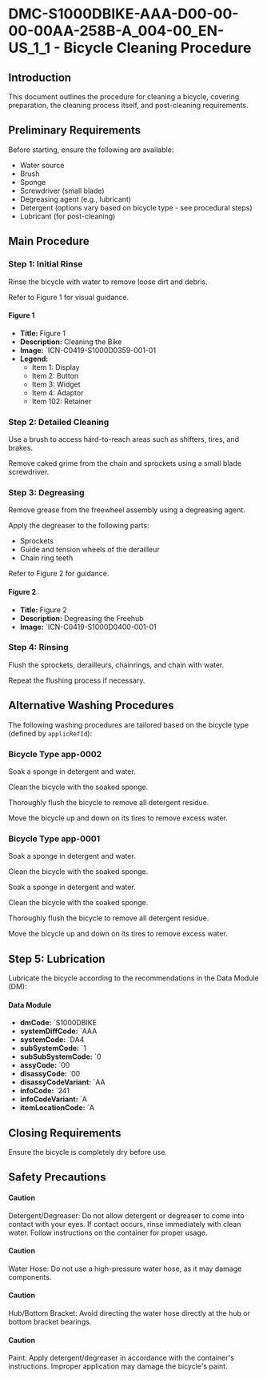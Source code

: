 # DMC-S1000DBIKE-AAA-D00-00-00-00AA-258B-A_004-00_EN-US_1_1 - Bicycle Cleaning Procedure

## Introduction

This document outlines the procedure for cleaning a bicycle, covering preparation, the cleaning process itself, and post-cleaning requirements.

## Preliminary Requirements

Before starting, ensure the following are available:

*   Water source
*   Brush
*   Sponge
*   Screwdriver (small blade)
*   Degreasing agent (e.g., lubricant)
*   Detergent (options vary based on bicycle type - see procedural steps)
*   Lubricant (for post-cleaning)

## Main Procedure

### Step 1: Initial Rinse

Rinse the bicycle with water to remove loose dirt and debris.

Refer to Figure 1 for visual guidance.

#### Figure 1

*   **Title:** Figure 1
*   **Description:** Cleaning the Bike
*   **Image:** `ICN-C0419-S1000D0359-001-01
*   **Legend:**
    *   Item 1: Display
    *   Item 2: Button
    *   Item 3: Widget
    *   Item 4: Adaptor
    *   Item 102: Retainer

### Step 2: Detailed Cleaning

Use a brush to access hard-to-reach areas such as shifters, tires, and brakes.

Remove caked grime from the chain and sprockets using a small blade screwdriver.

### Step 3: Degreasing

Remove grease from the freewheel assembly using a degreasing agent.

Apply the degreaser to the following parts:

*   Sprockets
*   Guide and tension wheels of the derailleur
*   Chain ring teeth

Refer to Figure 2 for guidance.

#### Figure 2

*   **Title:** Figure 2
*   **Description:** Degreasing the Freehub
*   **Image:** `ICN-C0419-S1000D0400-001-01
### Step 4: Rinsing

Flush the sprockets, derailleurs, chainrings, and chain with water.

Repeat the flushing process if necessary.

## Alternative Washing Procedures

The following washing procedures are tailored based on the bicycle type (defined by `applicRefId`):

### Bicycle Type app-0002

Soak a sponge in detergent and water.

Clean the bicycle with the soaked sponge.

Thoroughly flush the bicycle to remove all detergent residue.

Move the bicycle up and down on its tires to remove excess water.

### Bicycle Type app-0001

Soak a sponge in detergent and water.

Clean the bicycle with the soaked sponge.

Soak a sponge in detergent and water.

Clean the bicycle with the soaked sponge.

Thoroughly flush the bicycle to remove all detergent residue.

Move the bicycle up and down on its tires to remove excess water.

## Step 5: Lubrication

Lubricate the bicycle according to the recommendations in the Data Module (DM):

#### Data Module

*   **dmCode:** `S1000DBIKE
*   **systemDiffCode:** `AAA
*   **systemCode:** `DA4
*   **subSystemCode:** `1
*   **subSubSystemCode:** `0
*   **assyCode:** `00
*   **disassyCode:** `00
*   **disassyCodeVariant:** `AA
*   **infoCode:** `241
*   **infoCodeVariant:** `A
*   **itemLocationCode:** `A
## Closing Requirements

Ensure the bicycle is completely dry before use.

## Safety Precautions

#### Caution

Detergent/Degreaser: Do not allow detergent or degreaser to come into contact with your eyes. If contact occurs, rinse immediately with clean water.  Follow instructions on the container for proper usage.

#### Caution

Water Hose: Do not use a high-pressure water hose, as it may damage components.

#### Caution

Hub/Bottom Bracket: Avoid directing the water hose directly at the hub or bottom bracket bearings.

#### Caution

Paint: Apply detergent/degreaser in accordance with the container's instructions. Improper application may damage the bicycle's paint.